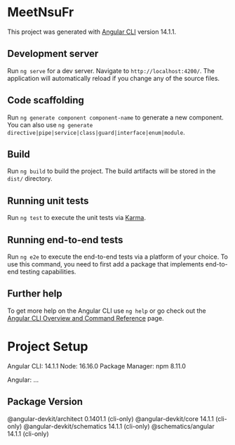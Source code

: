 # MeetNsuFr

This project was generated with [Angular CLI](https://github.com/angular/angular-cli) version 14.1.1.

## Development server

Run `ng serve` for a dev server. Navigate to `http://localhost:4200/`. The application will automatically reload if you change any of the source files.

## Code scaffolding

Run `ng generate component component-name` to generate a new component. You can also use `ng generate directive|pipe|service|class|guard|interface|enum|module`.

## Build

Run `ng build` to build the project. The build artifacts will be stored in the `dist/` directory.

## Running unit tests

Run `ng test` to execute the unit tests via [Karma](https://karma-runner.github.io).

## Running end-to-end tests

Run `ng e2e` to execute the end-to-end tests via a platform of your choice. To use this command, you need to first add a package that implements end-to-end testing capabilities.

## Further help

To get more help on the Angular CLI use `ng help` or go check out the [Angular CLI Overview and Command Reference](https://angular.io/cli) page.

# Project Setup

Angular CLI: 14.1.1
Node: 16.16.0
Package Manager: npm 8.11.0 

Angular: 
... 

Package                      Version
------------------------------------------------------
@angular-devkit/architect    0.1401.1 (cli-only)
@angular-devkit/core         14.1.1 (cli-only)
@angular-devkit/schematics   14.1.1 (cli-only)
@schematics/angular          14.1.1 (cli-only)

